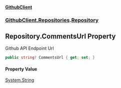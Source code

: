 #### [GithubClient](index.md 'index')
### [GithubClient.Repositories](GithubClient.Repositories.md 'GithubClient.Repositories').[Repository](GithubClient.Repositories.Repository.md 'GithubClient.Repositories.Repository')

## Repository.CommentsUrl Property

Github API Endpoint Url

```csharp
public string? CommentsUrl { get; set; }
```

#### Property Value
[System.String](https://docs.microsoft.com/en-us/dotnet/api/System.String 'System.String')